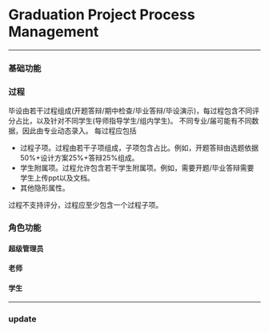 # Graduation Project Process Management

<hr>

### 基础功能



### 过程
毕设由若干过程组成(开题答辩/期中检查/毕业答辩/毕设演示)，每过程包含不同评分占比，以及针对不同学生(导师指导学生/组内学生)。 不同专业/届可能有不同数据，因此由专业动态录入。
每过程应包括

 + 过程子项。过程由若干子项组成，子项包含占比。例如，开题答辩由选题依据50%+设计方案25%+答辩25%组成。
 + 学生附属项。过程允许包含若干学生附属项。例如，需要开题/毕业答辩需要学生上传ppt以及文档。
 + 其他隐形属性。

过程不支持评分，过程应至少包含一个过程子项。

### 角色功能

#### 超级管理员

#### 老师

#### 学生


<hr>


### update

 























